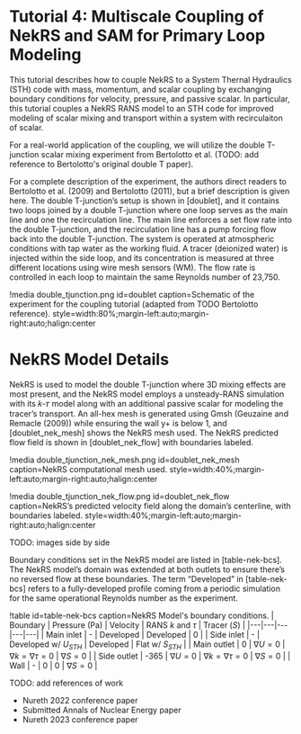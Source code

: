 # Tutorial 4: Multiscale Coupling of NekRS and SAM for Primary Loop Modeling

This tutorial describes how to couple NekRS to a System Thernal Hydraulics (STH) code
with mass, momentum, and scalar coupling by exchanging boundary conditions
for velocity, pressure, and passive scalar. In particular, this tutorial
couples a NekRS RANS model to an STH code for improved modeling of
scalar mixing and transport within a system with recirculaiton of scalar.

For a real-world application of the coupling, we will utilize the double T-junction
scalar mixing experiment from Bertolotto et al.
(TODO: add reference to Bertolotto's original double T paper).

For a complete description of the experiment, the authors
direct readers to Bertolotto et al. (2009) and Bertolotto
(2011), but a brief description is given here. The double
T-junction’s setup is shown in [doublet], and it contains two
loops joined by a double T-junction where one loop serves
as the main line and one the recirculation line. The main
line enforces a set flow rate into the double T-junction, and
the recirculation line has a pump forcing flow back into the
double T-junction. The system is operated at atmospheric
conditions with tap water as the working fluid. A tracer
(deionized water) is injected within the side loop, and its
concentration is measured at three different locations using
wire mesh sensors (WM). The flow rate is controlled in each
loop to maintain the same Reynolds number of 23,750.

!media double_tjunction.png
  id=doublet
  caption=Schematic of the experiment for the coupling tutorial (adapted from TODO Bertolotto reference).
  style=width:80%;margin-left:auto;margin-right:auto;halign:center

# NekRS Model Details

NekRS is used to model the double T-junction where
3D mixing effects are most present, and the NekRS model
employs a unsteady-RANS simulation with its 𝑘-𝜏 model
along with an additional passive scalar for modeling the
tracer’s transport. An all-hex mesh is generated using Gmsh
(Geuzaine and Remacle (2009)) while ensuring the wall
y+ is below 1, and [doublet_nek_mesh] shows the NekRS mesh used.
The NekRS predicted flow field is shown in [doublet_nek_flow] with
boundaries labeled.

!media double_tjunction_nek_mesh.png
  id=doublet_nek_mesh
  caption=NekRS computational mesh used.
  style=width:40%;margin-left:auto;margin-right:auto;halign:center

!media double_tjunction_nek_flow.png
  id=doublet_nek_flow
  caption=NekRS’s predicted velocity field along the domain’s centerline, with boundaries labeled.
  style=width:40%;margin-left:auto;margin-right:auto;halign:center

TODO: images side by side

Boundary conditions set in the NekRS model are listed in [table-nek-bcs].
The NekRS model’s domain was extended at both outlets to ensure there’s no reversed
flow at these boundaries. The term “Developed” in [table-nek-bcs]
refers to a fully-developed profile coming from a periodic
simulation for the same operational Reynolds number as the
experiment.


!table id=table-nek-bcs caption=NekRS Model's boundary conditions.
| Boundary | Pressure (Pa) | Velocity | RANS $k$ and $\tau$ | Tracer ($S$) |
|---|---|---|---|---|
| Main inlet | - | Developed | Developed | 0 |
| Side inlet | - | Developed w/ $U_{STH}$ | Developed | Flat w/ $S_{STH}$ |
| Main outlet | 0 | $\nabla U =0$ | $\nabla k = \nabla \tau =0$ | $\nabla S=0$ |
| Side outlet | -365 | $\nabla U =0$ | $\nabla k = \nabla \tau =0$ | $\nabla S=0$ |
| Wall | - | 0 | 0 | $\nabla S=0$ |

TODO: add references of work
- Nureth 2022 conference paper
- Submitted Annals of Nuclear Energy paper
- Nureth 2023 conference paper
